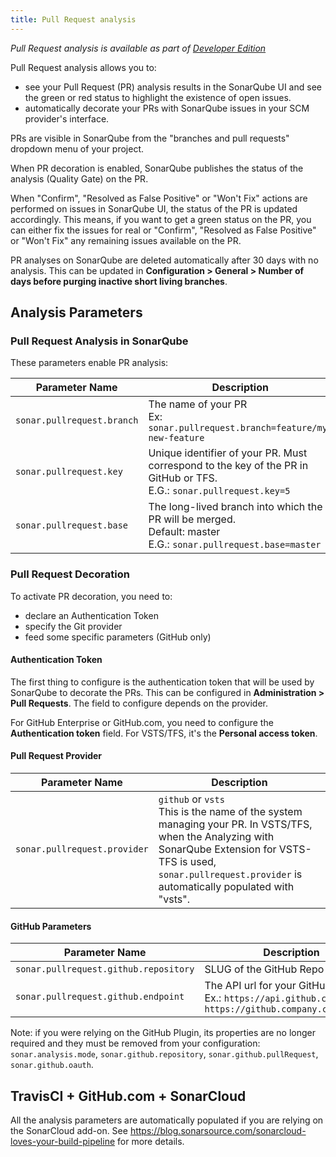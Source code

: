 ```yaml
---
title: Pull Request analysis
---
```


<!-- sonarqube -->

_Pull Request analysis is available as part of [Developer Edition](https://redirect.sonarsource.com/editions/developer.html)_

<!-- /sonarqube -->


Pull Request analysis allows you to:

* see your Pull Request (PR) analysis results in the SonarQube UI and see the green or red status to highlight the existence of open issues.
* automatically decorate your PRs with SonarQube issues in your SCM provider's interface. 

PRs are visible in SonarQube from the "branches and pull requests" dropdown menu of your project.

When PR decoration is enabled, SonarQube publishes the status of the analysis (Quality Gate) on the PR.

When "Confirm", "Resolved as False Positive" or "Won't Fix" actions are performed on issues in SonarQube UI, the status of the PR is updated accordingly. This means, if you want to get a green status on the PR, you can either fix the issues for real or "Confirm", "Resolved as False Positive" or "Won't Fix" any remaining issues available on the PR.

PR analyses on SonarQube are deleted automatically after 30 days with no analysis. This can be updated in **Configuration > General > Number of days before purging inactive short living branches**. 

## Analysis Parameters
### Pull Request Analysis in SonarQube
These parameters enable PR analysis:

| Parameter Name        | Description |
| --------------------- | ------------------ |
| `sonar.pullrequest.branch` | The name of your PR<br/> Ex: `sonar.pullrequest.branch=feature/my-new-feature`|
| `sonar.pullrequest.key` | Unique identifier of your PR. Must correspond to the key of the PR in GitHub or TFS. <br/> E.G.: `sonar.pullrequest.key=5` |
| `sonar.pullrequest.base` | The long-lived branch into which the PR will be merged. <br/> Default: master <br/> E.G.: `sonar.pullrequest.base=master`|

### Pull Request Decoration
To activate PR decoration, you need to:

* declare an Authentication Token
* specify the Git provider
* feed some specific parameters (GitHub only)

#### Authentication Token
The first thing to configure is the authentication token that will be used by SonarQube to decorate the PRs. This can be configured in **Administration > Pull Requests**. The field to configure depends on the provider.

For GitHub Enterprise or GitHub.com, you need to configure the **Authentication token** field. For VSTS/TFS, it's the **Personal access token**.

#### Pull Request Provider
| Parameter Name        | Description |
| --------------------- | ------------------ |
| `sonar.pullrequest.provider` | `github` or `vsts`<br/> This is the name of the system managing your PR. In VSTS/TFS, when the Analyzing with SonarQube Extension for VSTS-TFS is used, `sonar.pullrequest.provider` is automatically populated with "vsts". |

#### GitHub Parameters
| Parameter Name        | Description |
| --------------------- | ------------------ |
| `sonar.pullrequest.github.repository` | SLUG of the GitHub Repo |
| `sonar.pullrequest.github.endpoint` | The API url for your GitHub instance.<br/> Ex.: `https://api.github.com/` or `https://github.company.com/api/v3/` |

Note: if you were relying on the GitHub Plugin, its properties are no longer required and they must be removed from your configuration: `sonar.analysis.mode`, `sonar.github.repository`, `sonar.github.pullRequest`, `sonar.github.oauth`.

<!-- sonarcloud -->
## TravisCI + GitHub.com + SonarCloud
All the analysis parameters are automatically populated if you are relying on the SonarCloud add-on. See https://blog.sonarsource.com/sonarcloud-loves-your-build-pipeline for more details.
<!-- /sonarcloud -->

